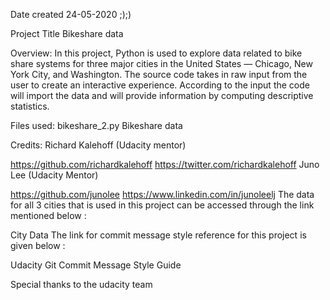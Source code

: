 Date created 
24-05-2020 ;);)



Project Title
Bikeshare data


Overview:
In this project, Python is used to explore data related to bike share systems for three major cities in the United States — Chicago, New York City, and Washington.
The source code takes in raw input from the user to create an interactive experience.
According to the input the code will import the data and will provide information by computing descriptive statistics.

Files used:
bikeshare_2.py
Bikeshare data


Credits:
Richard Kalehoff (Udacity mentor)


https://github.com/richardkalehoff
https://twitter.com/richardkalehoff
Juno Lee (Udacity Mentor)

https://github.com/junolee
https://www.linkedin.com/in/junoleelj
The data for all 3 cities that is used in this project can be accessed through the link mentioned below :

City Data
The link for commit message style reference for this project is given below :

Udacity Git Commit Message Style Guide

Special thanks to the udacity team
